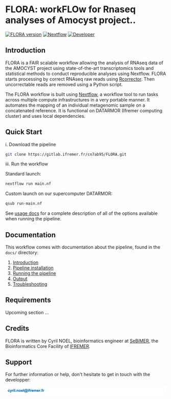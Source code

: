 # **FLORA: workFLOw for Rnaseq analyses of Amocyst project.**.

[![FLORA version](https://img.shields.io/badge/FLORA%20version-beta-red?labelColor=000000)](https://gitlab.ifremer.fr/cn7ab95/FLORA.git)
[![Nextflow](https://img.shields.io/badge/nextflow-%E2%89%A520.10.0-23aa62.svg?labelColor=000000)](https://www.nextflow.io/)
[![Developer](https://img.shields.io/badge/Developer-Cyril%20NOEL-yellow?labelColor=000000)](https://github.com/cnoel-sebimer)

## Introduction

FLORA is a FAIR scalable workflow allowing the analysis of RNAseq data of the AMOCYST project using state-of-the-art transcriptomics tools and statistical methods to conduct reproducible analyses using Nextflow. FLORA starts processing by correct RNAseq raw reads using [Rcorrector](https://gigascience.biomedcentral.com/articles/10.1186/s13742-015-0089-y). Then uncorrectable reads are removed using a Python script. 

The FLORA workflow is built using [Nextflow](https://www.nextflow.io), a workflow tool to run tasks across multiple compute infrastructures in a very portable manner. It automates the mapping of an individual metagenomic sample on a concatenated reference. It is functional on DATARMOR (Ifremer computing cluster) and uses local dependencies.

## Quick Start

i. Download the pipeline

```bash
git clone https://gitlab.ifremer.fr/cn7ab95/FLORA.git
```

iii. Run the workflow

Standard launch:
```bash
nextflow run main.nf
```

Custom launch on our supercomputer DATARMOR:
```bash
qsub run-main.nf
```

See [usage docs](docs/usage.md) for a complete description of all of the options available when running the pipeline.

## Documentation

This workflow comes with documentation about the pipeline, found in the `docs/` directory:

1. [Introduction](docs/usage.md#introduction)
2. [Pipeline installation](docs/usage.md#install-the-pipeline)
3. [Running the pipeline](docs/usage.md#running-the-pipeline)
4. [Output](docs/output.md)
5. [Troubleshooting](docs/troubleshooting.md)

## Requirements

Upcoming section ...

## Credits

FLORA is written by Cyril NOEL, bioinformatics engineer at [SeBiMER](https://ifremer-bioinformatics.github.io/), the Bioinformatics Core Facility of [IFREMER](https://wwz.ifremer.fr/en/).

## Support

For further information or help, don't hesitate to get in touch with the developper: 

![email](assets/cnoel-email.png)
